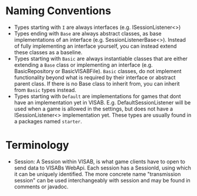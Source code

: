 # Naming Conventions
* Types starting with `I` are always interfaces (e.g. ISessionListener<>)
* Types ending with `Base` are always abstract classes, as base implementations of an interface (e.g. SessionListenerBase<>).
Instead of fully implementing an interface yourself, you can instead extend these classes as a baseline.
* Types starting with `Basic` are always instantiable classes that are either extending a `Base` class or implementing an interface (e.g. BasicRepository or BasicVISABFile).
`Basic` classes, do not implement functionality beyond what is required by their interface or abstract parent class. If there is no Base class to inherit from, you can inherit from `Basic` types instead.
* Types starting with `Default` are implementations for games that dont have an implementation yet in VISAB.
E.g. DefaultSessionListener will be used when a game is allowed in the settings, but does not have a ISessionListener<> implementation yet.
These types are usually found in a packages named `starter`.

# Terminology
* Session: A Session within VISAB, is what game clients have to open to send data to VISABs WebApi. 
Each session has a SessionId, using which it can be uniquely identified.
The more concrete name "transmission session" can be used interchangeably with session and may be found in comments or javadoc.